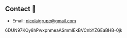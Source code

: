 ## Contact 📘

- Email: [nicolaigrupe@gmail.com](mailto:nicolaigrupe@gmail.com)

6DUN97KOy8hPwxpnmeaASmmlEkBVCnbYZGEaBHB-0jk
